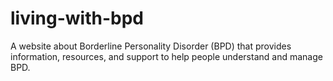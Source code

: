 # living-with-bpd
A website about Borderline Personality Disorder (BPD) that provides information, resources, and support to help people understand and manage BPD.
